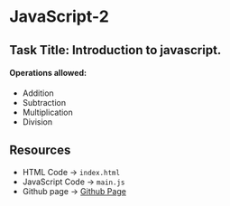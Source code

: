 # JavaScript-2

## Task Title: Introduction to javascript.

#### Operations allowed:
* Addition
* Subtraction
* Multiplication
* Division

## Resources
* HTML Code &#8594; `index.html`
* JavaScript Code &#8594; `main.js`
* Github page &#8594; [Github Page](https://stevo1403.github.io/javascript-2/)